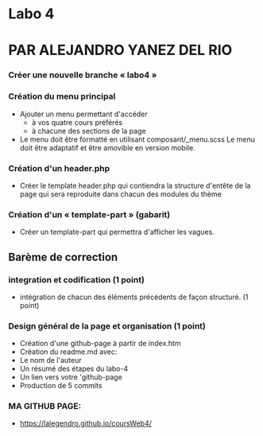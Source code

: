 # Labo 4

# PAR ALEJANDRO YANEZ DEL RIO

### Créer une nouvelle branche « labo4 »

### Création du menu principal

- Ajouter un menu permettant d'accéder
  - à vos quatre cours préférés
  - à chacune des sections de la page
- Le menu doit être formatté en utilisant
  composant/\_menu.scss
  Le menu doit être adaptatif et être amovible en version mobile.

### Création d'un header.php

- Créer le template header.php qui contiendra la structure d'entête de la page qui sera reproduite dans chacun des modules du thème

### Création d'un « template-part » (gabarit)

- Créer un template-part qui permettra d'afficher les vagues.

## Barème de correction

### integration et codification (1 point)

- intégration de chacun des éléments précédents de façon structuré. (1 point)

### Design général de la page et organisation (1 point)

- Création d'une github-page à partir de index.htm
- Création du readme.md avec:
- Le nom de l'auteur
- Un résumé des étapes du labo-4
- Un lien vers votre 'github-page
- Production de 5 commits

### MA GITHUB PAGE:

- https://lalegendro.github.io/coursWeb4/
